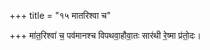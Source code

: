 +++
title = "१५ मातरिश्वा च"

+++
मा॑त॒रिश्वा॑ च॒ पव॑मानश्च विपथवा॒हौवा॒तः सार॑थी रे॒ष्मा प्र॑तो॒दः। 